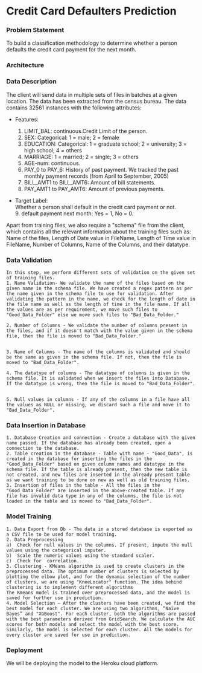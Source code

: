 # Credit Card Defaulters Prediction
### Problem Statement
To build a classification methodology to determine whether a person defaults the credit card payment for the next month. 

### Architecture
  
### Data Description
The client will send data in multiple sets of files in batches at a given location. The data has been extracted from the census bureau. 
The data contains 32561 instances with the following attributes:
- Features:
    1.	LIMIT_BAL: continuous.Credit Limit of the person.
    2.	SEX: Categorical: 1 = male; 2 = female
    3.	EDUCATION: Categorical: 1 = graduate school; 2 = university; 3 = high school; 4 = others
    4.	MARRIAGE: 1 = married; 2 = single; 3 = others
    5.	AGE-num: continuous. 
    6.	PAY_0 to PAY_6: History of past payment. We tracked the past monthly payment records (from April to September, 2005)
    7.	BILL_AMT1 to BILL_AMT6: Amount of bill statements.
    8.	PAY_AMT1 to PAY_AMT6: Amount of previous payments. 


- Target Label:  
    Whether a person shall default in the credit card payment or not.  
    9.	default payment next month:  Yes = 1, No = 0.

Apart from training files, we also require a "schema" file from the client, which contains all the relevant information about the training files such as:
Name of the files, Length of Date value in FileName, Length of Time value in FileName, Number of Columns, Name of the Columns, and their datatype.

### Data Validation 
    In this step, we perform different sets of validation on the given set of training files.  
    1. Name Validation- We validate the name of the files based on the given name in the schema file. We have created a regex pattern as per the name given in the schema file to use for validation. After validating the pattern in the name, we check for the length of date in the file name as well as the length of time in the file name. If all the values are as per requirement, we move such files to "Good_Data_Folder" else we move such files to "Bad_Data_Folder."

    2. Number of Columns - We validate the number of columns present in the files, and if it doesn't match with the value given in the schema file, then the file is moved to "Bad_Data_Folder."


    3. Name of Columns - The name of the columns is validated and should be the same as given in the schema file. If not, then the file is moved to "Bad_Data_Folder".

    4. The datatype of columns - The datatype of columns is given in the schema file. It is validated when we insert the files into Database. If the datatype is wrong, then the file is moved to "Bad_Data_Folder".


    5. Null values in columns - If any of the columns in a file have all the values as NULL or missing, we discard such a file and move it to "Bad_Data_Folder".

### Data Insertion in Database
 
    1. Database Creation and connection - Create a database with the given name passed. If the database has already been created, open a connection to the database.  
    2. Table creation in the database - Table with name - "Good_Data", is created in the database for inserting the files in the "Good_Data_Folder" based on given column names and datatype in the schema file. If the table is already present, then the new table is not created, and new files are inserted in the already present table as we want training to be done on new as well as old training files.       
    3. Insertion of files in the table - All the files in the "Good_Data_Folder" are inserted in the above-created table. If any file has invalid data type in any of the columns, the file is not loaded in the table and is moved to "Bad_Data_Folder".  

### Model Training 
    1. Data Export from Db - The data in a stored database is exported as a CSV file to be used for model training.
    2. Data Preprocessing   
    a)	Check for null values in the columns. If present, impute the null values using the categorical imputer.
    b)	Scale the numeric values using the standard scaler.
    c)	Check for  correlation.
    3. Clustering - KMeans algorithm is used to create clusters in the preprocessed data. The optimum number of clusters is selected by plotting the elbow plot, and for the dynamic selection of the number of clusters, we are using "KneeLocator" function. The idea behind clustering is to implement different algorithms
    The Kmeans model is trained over preprocessed data, and the model is saved for further use in prediction.
    4. Model Selection – After the clusters have been created, we find the best model for each cluster. We are using two algorithms, “Naïve Bayes” and "XGBoost". For each cluster, both the algorithms are passed with the best parameters derived from GridSearch. We calculate the AUC scores for both models and select the model with the best score. Similarly, the model is selected for each cluster. All the models for every cluster are saved for use in prediction.

### Deployment
We will be deploying the model to the Heroku cloud platform.
